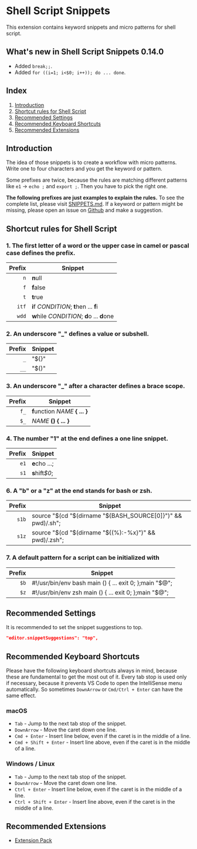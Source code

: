 # Shell Script Snippets

This extension contains keyword snippets and micro patterns for shell script.

## What's new in Shell Script Snippets 0.14.0

- Added `break;;`.
- Added `for ((i=1; i<$0; i++)); do ... done`.

## Index

1. [Introduction](#Introduction)
1. [Shortcut rules for Shell Script](#shortcut-rules-for-shell-script)
1. [Recommended Settings](#recommended-settings)
1. [Recommended Keyboard Shortcuts](#recommended-keyboard-shortcuts)
1. [Recommended Extensions](#recommended-extensions)


## Introduction

The idea of those snippets is to create a workflow with micro patterns. Write one to four characters and you get the keyword or pattern.

Some prefixes are twice, because the rules are matching different patterns like `e1` -> `echo ;` and `export ;`. Then you have to pick the right one.

__The following prefixes are just examples to explain the rules.__ To see the complete list, please visit [SNIPPETS.md](https://github.com/L13/vscode-sh-snippets/blob/master/SNIPPETS.md). If a keyword or pattern might be missing, please open an issue on [Github](https://github.com/L13/vscode-sh-snippets/issues) and make a suggestion.

## Shortcut rules for Shell Script

### 1. The first letter of a word or the upper case in camel or pascal case defines the prefix.

| Prefix  | Snippet |
| -------:| ------- |
| `n`     | <b>n</b>ull |
| `f`     | <b>f</b>alse |
| `t`     | <b>t</b>rue |
| `itf`   | <b>i</b>f <i>CONDITION</i>; <b>t</b>hen ... <b>f</b>i |
| `wdd`   | <b>w</b>hile <i>CONDITION</i>; <b>d</b>o ... <b>d</b>one |

### 2. An underscore "\_" defines a value or subshell.

| Prefix  | Snippet |
| -------:| ------- |
| `_`     | "${}" |
| `__`    | "$()" |

### 3. An underscore "\_" after a character defines a brace scope.

| Prefix  | Snippet |
| -------:| ------- |
| `f_`    | <b>f</b>unction <i>NAME</i> <b>{ ... }</b> |
| `$_`    | <i>NAME</i> <b>()</b> <b>{ ... }</b> |

### 4. The number "1" at the end defines a one line snippet.

| Prefix  | Snippet |
| -------:| ------- |
| `e1`    | <b>e</b>cho ...; |
| `s1`    | <b>s</b>hift<i>$0</i>; |

### 6. A "b" or a "z" at the end stands for bash or zsh.

| Prefix  | Snippet |
| -------:| ------- |
| `s1b`   | source "$(cd "$(dirname "${BASH_SOURCE[0]}")" && pwd)/.sh"; |
| `s1z`   | source "$(cd "$(dirname "${(%):-%x}")" && pwd)/.zsh"; |

### 7. A default pattern for a script can be initialized with

| Prefix  | Snippet |
| -------:| ------- |
| `$b`    | #!/usr/bin/env bash main () { ... exit 0; };main "$@"; |
| `$z`    | #!/usr/bin/env zsh main () { ... exit 0; };main "$@"; |

## Recommended Settings

It is recommended to set the snippet suggestions to top.

```json
"editor.snippetSuggestions": "top",
```

## Recommended Keyboard Shortcuts

Please have the following keyboard shortcuts always in mind, because these are fundamental to get the most out of it. Every tab stop is used only if necessary, because it prevents VS Code to open the IntelliSense menu automatically. So sometimes `DownArrow` or `Cmd/Ctrl + Enter` can have the same effect.

### macOS

* `Tab` - Jump to the next tab stop of the snippet.
* `DownArrow` - Move the caret down one line.
* `Cmd + Enter` - Insert line below, even if the caret is in the middle of a line.
* `Cmd + Shift + Enter` - Insert line above, even if the caret is in the middle of a line.

### Windows / Linux

* `Tab` - Jump to the next tab stop of the snippet.
* `DownArrow` - Move the caret down one line.
* `Ctrl + Enter` - Insert line below, even if the caret is in the middle of a line.
* `Ctrl + Shift + Enter` - Insert line above, even if the caret is in the middle of a line.

## Recommended Extensions

- [Extension Pack](https://marketplace.visualstudio.com/items?itemName=L13RARY.l13-extension-pack)